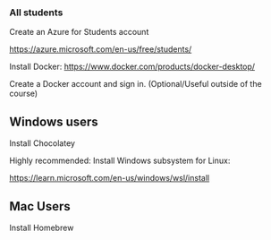 ### All students

Create an Azure for Students account

https://azure.microsoft.com/en-us/free/students/

Install Docker: https://www.docker.com/products/docker-desktop/

Create a Docker account and sign in.  (Optional/Useful outside of the course)


## Windows users

Install Chocolatey

Highly recommended: Install Windows subsystem for Linux:

https://learn.microsoft.com/en-us/windows/wsl/install


## Mac Users

Install Homebrew

